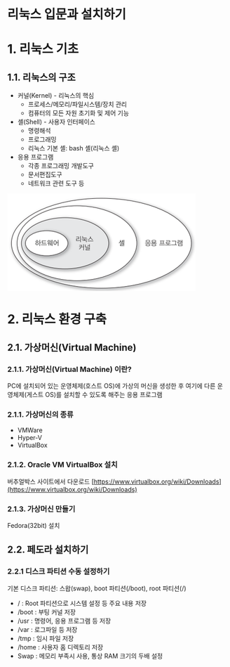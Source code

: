 리눅스 입문과 설치하기
====================

# 1. 리눅스 기초
## 1.1. 리눅스의 구조
+ 커널(Kernel) - 리눅스의 핵심
	+ 프로세스/메모리/파일시스템/장치 관리
	+ 컴퓨터의 모든 자원 초기화 및 제어 기능
+ 셸(Shell) - 사용자 인터페이스
	+ 명령해석
	+ 프로그래밍
	+ 리눅스 기본 셸: bash 셸(리눅스 셸)
+ 응용 프로그램
	+ 각종 프로그래밍 개발도구
	+ 문서편집도구
	+ 네트워크 관련 도구 등

![리눅스 구조](linux-architecture.png)


# 2. 리눅스 환경 구축
## 2.1. 가상머신(Virtual Machine)
### 2.1.1. 가상머신(Virtual Machine) 이란?
PC에 설치되어 있는 운영체제(호스트 OS)에 가상의 머신을 생성한 후 여기에 다른 운영체제(게스트 OS)를 설치할 수 있도록 해주는 응용 프로그램

### 2.1.1. 가상머신의 종류
+ VMWare
+ Hyper-V
+ VirtualBox

### 2.1.2. Oracle VM VirtualBox 설치
버추얼박스 사이트에서 다운로드
[https://www.virtualbox.org/wiki/Downloads](https://www.virtualbox.org/wiki/Downloads)

### 2.1.3. 가상머신 만들기
Fedora(32bit) 설치

## 2.2. 페도라 설치하기
### 2.2.1 디스크 파티션 수동 설정하기
기본 디스크 파티션: 스왑(swap), boot 파티션(/boot), root 파티션(/)
+ / : Root 파티션으로 시스템 설정 등 주요 내용 저장
+ /boot : 부팅 커널 저장
+ /usr : 명령어, 응용 프로그램 등 저장
+ /var : 로그파일 등 저장
+ /tmp : 임시 파일 저장
+ /home : 사용자 홈 디렉토리 저장
+ Swap : 메모리 부족시 사용, 통상 RAM 크기의 두배 설정
